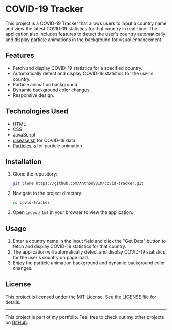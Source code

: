 # COVID-19 Tracker

This project is a COVID-19 Tracker that allows users to input a country name and view the latest COVID-19 statistics for that country in real-time. The application also includes features to detect the user's country automatically and display particle animations in the background for visual enhancement.

## Features

- Fetch and display COVID-19 statistics for a specified country.
- Automatically detect and display COVID-19 statistics for the user's country.
- Particle animation background.
- Dynamic background color changes.
- Responsive design.

## Technologies Used

- HTML
- CSS
- JavaScript
- [disease.sh](https://disease.sh/) for COVID-19 data
- [Particles.js](https://vincentgarreau.com/particles.js/) for particle animation

## Installation

1. Clone the repository:
    ```sh
    git clone https://github.com/Anthony01M/covid-tracker.git
    ```
2. Navigate to the project directory:
    ```sh
    cd covid-tracker
    ```
3. Open `index.html` in your browser to view the application.

## Usage

1. Enter a country name in the input field and click the "Get Data" button to fetch and display COVID-19 statistics for that country.
2. The application will automatically detect and display COVID-19 statistics for the user's country on page load.
3. Enjoy the particle animation background and dynamic background color changes.

## License

This project is licensed under the MIT License. See the [LICENSE](LICENSE) file for details.

---

This project is part of my portfolio. Feel free to check out my other projects on [GitHub](https://github.com/Anthony01M).